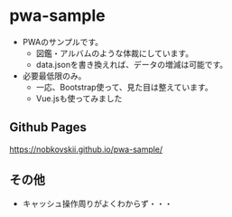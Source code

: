 # pwa-sample
* PWAのサンプルです。
  * 図鑑・アルバムのような体裁にしています。
  * data.jsonを書き換えれば、データの増減は可能です。
* 必要最低限のみ。
  * 一応、Bootstrap使って、見た目は整えています。
  * Vue.jsも使ってみました

## Github Pages
https://nobkovskii.github.io/pwa-sample/

## その他
* キャッシュ操作周りがよくわからず・・・
